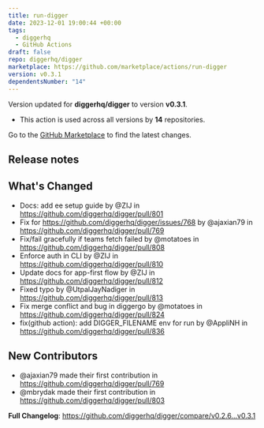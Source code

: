 ```yaml
---
title: run-digger
date: 2023-12-01 19:00:44 +00:00
tags:
  - diggerhq
  - GitHub Actions
draft: false
repo: diggerhq/digger
marketplace: https://github.com/marketplace/actions/run-digger
version: v0.3.1
dependentsNumber: "14"
---
```



Version updated for **diggerhq/digger** to version **v0.3.1**.
- This action is used across all versions by **14** repositories.

Go to the [GitHub Marketplace](https://github.com/marketplace/actions/run-digger) to find the latest changes.

## Release notes

## What's Changed
* Docs: add ee setup guide by @ZIJ in https://github.com/diggerhq/digger/pull/801
* Fix for https://github.com/diggerhq/digger/issues/768 by @ajaxian79 in https://github.com/diggerhq/digger/pull/769
* Fix/fail gracefully if teams fetch failed by @motatoes in https://github.com/diggerhq/digger/pull/808
* Enforce auth in CLI by @ZIJ in https://github.com/diggerhq/digger/pull/810
* Update docs for app-first flow by @ZIJ in https://github.com/diggerhq/digger/pull/812
* Fixed typo by @UtpalJayNadiger in https://github.com/diggerhq/digger/pull/813
* Fix merge conflict and bug in diggergo by @motatoes in https://github.com/diggerhq/digger/pull/824
* fix(github action): add DIGGER_FILENAME env for run  by @AppliNH in https://github.com/diggerhq/digger/pull/836

## New Contributors
* @ajaxian79 made their first contribution in https://github.com/diggerhq/digger/pull/769
* @mbrydak made their first contribution in https://github.com/diggerhq/digger/pull/803

**Full Changelog**: https://github.com/diggerhq/digger/compare/v0.2.6...v0.3.1
